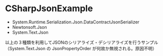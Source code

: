# CSharpJsonExample

* System.Runtime.Serialization.Json.DataContractJsonSerializer
* Newtonsoft.Json
* System.Text.Json

以上の３種類を利用してJSONのシリアライズ・デシリアライズを行うサンプル  
（System.Text.Json の JsonPropertyOrder が何故か無視される。原因不明）
